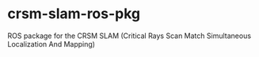 crsm-slam-ros-pkg
=================

ROS package for the CRSM SLAM (Critical Rays Scan Match Simultaneous Localization And Mapping)
